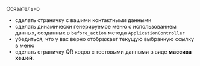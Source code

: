 Обязательно
- сделать страничку с вашими контактными данными
- сделать динамически генерируемое меню с использованием данных, созданных в `before_action` метода `ApplicationController`
- убедиться, что у вас верно отображает текущую выбранную ссылку в меню
- сделать страничку QR кодов с тестовыми данными в виде **массива хешей**.
